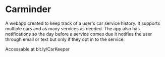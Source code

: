 # Carminder

A webapp created to keep track of a user's car service history. It supports multiple cars and as many services as needed. The app also has notifications so the day before a service comes due it notifies the user through email or text but only if they opt in to the service.

Accessable at bit.ly/CarKeeper
